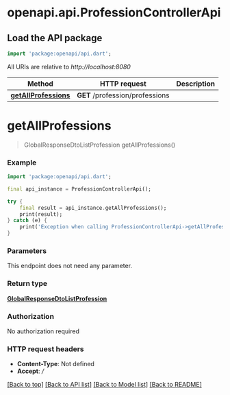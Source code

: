 # openapi.api.ProfessionControllerApi

## Load the API package
```dart
import 'package:openapi/api.dart';
```

All URIs are relative to *http://localhost:8080*

Method | HTTP request | Description
------------- | ------------- | -------------
[**getAllProfessions**](ProfessionControllerApi.md#getallprofessions) | **GET** /profession/professions | 


# **getAllProfessions**
> GlobalResponseDtoListProfession getAllProfessions()



### Example
```dart
import 'package:openapi/api.dart';

final api_instance = ProfessionControllerApi();

try {
    final result = api_instance.getAllProfessions();
    print(result);
} catch (e) {
    print('Exception when calling ProfessionControllerApi->getAllProfessions: $e\n');
}
```

### Parameters
This endpoint does not need any parameter.

### Return type

[**GlobalResponseDtoListProfession**](GlobalResponseDtoListProfession.md)

### Authorization

No authorization required

### HTTP request headers

 - **Content-Type**: Not defined
 - **Accept**: */*

[[Back to top]](#) [[Back to API list]](../README.md#documentation-for-api-endpoints) [[Back to Model list]](../README.md#documentation-for-models) [[Back to README]](../README.md)

